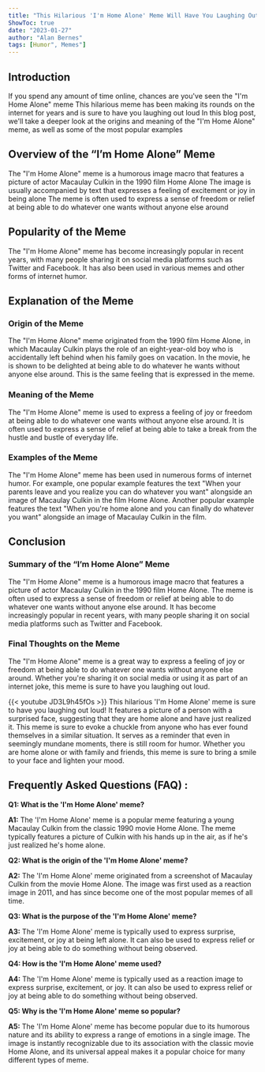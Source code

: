 ```yaml
---
title: "This Hilarious 'I'm Home Alone' Meme Will Have You Laughing Out Loud!"
ShowToc: true 
date: "2023-01-27"
author: "Alan Bernes" 
tags: [Humor", Memes"]
---
```

## Introduction 
If you spend any amount of time online, chances are you've seen the "I'm Home Alone" meme This hilarious meme has been making its rounds on the internet for years and is sure to have you laughing out loud In this blog post, we'll take a deeper look at the origins and meaning of the "I'm Home Alone" meme, as well as some of the most popular examples 

## Overview of the “I’m Home Alone” Meme
The "I'm Home Alone" meme is a humorous image macro that features a picture of actor Macaulay Culkin in the 1990 film Home Alone The image is usually accompanied by text that expresses a feeling of excitement or joy in being alone The meme is often used to express a sense of freedom or relief at being able to do whatever one wants without anyone else around

## Popularity of the Meme
The "I'm Home Alone" meme has become increasingly popular in recent years, with many people sharing it on social media platforms such as Twitter and Facebook. It has also been used in various memes and other forms of internet humor.

## Explanation of the Meme

### Origin of the Meme
The "I'm Home Alone" meme originated from the 1990 film Home Alone, in which Macaulay Culkin plays the role of an eight-year-old boy who is accidentally left behind when his family goes on vacation. In the movie, he is shown to be delighted at being able to do whatever he wants without anyone else around. This is the same feeling that is expressed in the meme. 

### Meaning of the Meme
The "I'm Home Alone" meme is used to express a feeling of joy or freedom at being able to do whatever one wants without anyone else around. It is often used to express a sense of relief at being able to take a break from the hustle and bustle of everyday life.

### Examples of the Meme
The "I'm Home Alone" meme has been used in numerous forms of internet humor. For example, one popular example features the text "When your parents leave and you realize you can do whatever you want" alongside an image of Macaulay Culkin in the film Home Alone. Another popular example features the text "When you're home alone and you can finally do whatever you want" alongside an image of Macaulay Culkin in the film.

## Conclusion

### Summary of the “I’m Home Alone” Meme
The "I'm Home Alone" meme is a humorous image macro that features a picture of actor Macaulay Culkin in the 1990 film Home Alone. The meme is often used to express a sense of freedom or relief at being able to do whatever one wants without anyone else around. It has become increasingly popular in recent years, with many people sharing it on social media platforms such as Twitter and Facebook. 

### Final Thoughts on the Meme
The "I'm Home Alone" meme is a great way to express a feeling of joy or freedom at being able to do whatever one wants without anyone else around. Whether you're sharing it on social media or using it as part of an internet joke, this meme is sure to have you laughing out loud.

{{< youtube JD3L9h45fOs >}} 
This hilarious 'I'm Home Alone' meme is sure to have you laughing out loud! It features a picture of a person with a surprised face, suggesting that they are home alone and have just realized it. This meme is sure to evoke a chuckle from anyone who has ever found themselves in a similar situation. It serves as a reminder that even in seemingly mundane moments, there is still room for humor. Whether you are home alone or with family and friends, this meme is sure to bring a smile to your face and lighten your mood.

## Frequently Asked Questions (FAQ) :
**Q1: What is the 'I'm Home Alone' meme?**

**A1:** The 'I'm Home Alone' meme is a popular meme featuring a young Macaulay Culkin from the classic 1990 movie Home Alone. The meme typically features a picture of Culkin with his hands up in the air, as if he's just realized he's home alone.

**Q2: What is the origin of the 'I'm Home Alone' meme?**

**A2:** The 'I'm Home Alone' meme originated from a screenshot of Macaulay Culkin from the movie Home Alone. The image was first used as a reaction image in 2011, and has since become one of the most popular memes of all time.

**Q3: What is the purpose of the 'I'm Home Alone' meme?**

**A3:** The 'I'm Home Alone' meme is typically used to express surprise, excitement, or joy at being left alone. It can also be used to express relief or joy at being able to do something without being observed.

**Q4: How is the 'I'm Home Alone' meme used?**

**A4:** The 'I'm Home Alone' meme is typically used as a reaction image to express surprise, excitement, or joy. It can also be used to express relief or joy at being able to do something without being observed.

**Q5: Why is the 'I'm Home Alone' meme so popular?**

**A5:** The 'I'm Home Alone' meme has become popular due to its humorous nature and its ability to express a range of emotions in a single image. The image is instantly recognizable due to its association with the classic movie Home Alone, and its universal appeal makes it a popular choice for many different types of meme.



